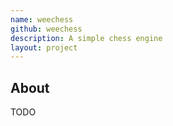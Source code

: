 ```yaml
---
name: weechess
github: weechess
description: A simple chess engine
layout: project
---
```


## About

TODO
